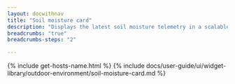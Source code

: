 ```yaml
---
layout: docwithnav
title: "Soil moisture card"
description: "Displays the latest soil moisture telemetry in a scalable rectangle card."
breadcrumbs: "true"
breadcrumbs-steps: "2"

---
```

{% include get-hosts-name.html %}
{% include docs/user-guide/ui/widget-library/outdoor-environment/soil-moisture-card.md %}
